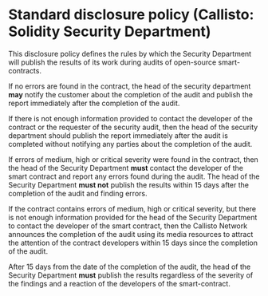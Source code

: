 # Standard disclosure policy (Callisto: Solidity Security Department)

This disclosure policy defines the rules by which the Security Department will publish the results of its work during audits of open-source smart-contracts.

If no errors are found in the contract, the head of the security department **may** notify the customer about the completion of the audit and publish the report immediately after the completion of the audit.

If there is not enough information provided to contact the developer of the contract or the requester of the security audit, then the head of the security department should publish the report immediately after the audit is completed without notifying any parties about the completion of the audit.

If errors of medium, high or critical severity were found in the contract, then the head of the Security Department **must** contact the developer of the smart contract and report any errors found during the audit. The head of the Security Department **must not** publish the results within 15 days after the completion of the audit and finding errors.

If the contract contains errors of medium, high or critical severity, but there is not enough information provided for the head of the Security Department to contact the developer of the smart contract, then the Callisto Network announces the completion of the audit using its media resources to attract the attention of the contract developers within 15 days since the completion of the audit.

After 15 days from the date of the completion of the audit, the head of the Security Department **must** publish the results regardless of the severity of the findings and a reaction of the developers of the smart-contract.
